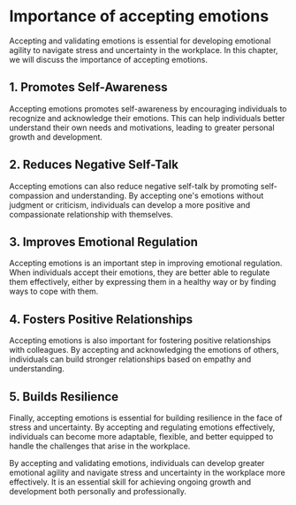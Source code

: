 Importance of accepting emotions
==============================================================================

Accepting and validating emotions is essential for developing emotional agility to navigate stress and uncertainty in the workplace. In this chapter, we will discuss the importance of accepting emotions.

## 1. Promotes Self-Awareness

Accepting emotions promotes self-awareness by encouraging individuals to recognize and acknowledge their emotions. This can help individuals better understand their own needs and motivations, leading to greater personal growth and development.

## 2. Reduces Negative Self-Talk

Accepting emotions can also reduce negative self-talk by promoting self-compassion and understanding. By accepting one's emotions without judgment or criticism, individuals can develop a more positive and compassionate relationship with themselves.

## 3. Improves Emotional Regulation

Accepting emotions is an important step in improving emotional regulation. When individuals accept their emotions, they are better able to regulate them effectively, either by expressing them in a healthy way or by finding ways to cope with them.

## 4. Fosters Positive Relationships

Accepting emotions is also important for fostering positive relationships with colleagues. By accepting and acknowledging the emotions of others, individuals can build stronger relationships based on empathy and understanding.

## 5. Builds Resilience

Finally, accepting emotions is essential for building resilience in the face of stress and uncertainty. By accepting and regulating emotions effectively, individuals can become more adaptable, flexible, and better equipped to handle the challenges that arise in the workplace.

By accepting and validating emotions, individuals can develop greater emotional agility and navigate stress and uncertainty in the workplace more effectively. It is an essential skill for achieving ongoing growth and development both personally and professionally.
